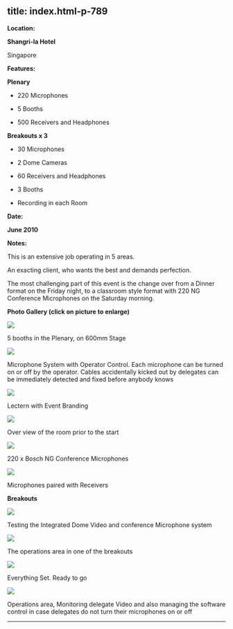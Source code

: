  title: index.html-p-789
----------------------------------------------------------

**Location:**

**Shangri-la Hotel**

Singapore

**Features:**

**Plenary**

 - 220 Microphones

 - 5 Booths

 - 500 Receivers and Headphones

**Breakouts x 3**

 - 30 Microphones

 - 2 Dome Cameras

 - 60 Receivers and Headphones

 - 3 Booths

 - Recording in each Room

**Date:**

**June 2010**

**Notes:**

This is an extensive job operating in 5 areas.

An exacting client, who wants the best and demands perfection.

The most challenging part of this event is the change over from a Dinner format on the Friday night, to a classroom style format with 220 NG Conference Microphones on the Saturday morning.

**Photo Gallery (click on picture to enlarge)**

[ ![ ](wp-content/uploads/2011/09/IISS_sing10_5booths_s.jpg)](wp-content/uploads/2011/09/IISS_sing10_5booths_l.jpg)

5 booths in the Plenary, on 600mm Stage

[ ![ ](wp-content/uploads/2011/09/IISS_sing10_control_s.jpg)](wp-content/uploads/2011/09/IISS_sing10_control_l.jpg)

Microphone System with Operator Control. Each microphone can be turned on or off by the operator. Cables accidentally kicked out by delegates can be immediately detected and fixed before anybody knows

[ ![ ](wp-content/uploads/2011/09/IISS_sing10_lectern_s.jpg)](wp-content/uploads/2011/09/IISS_sing10_lectern_l.jpg)

Lectern with Event Branding

[ ![ ](wp-content/uploads/2011/09/IISS_sing10_overview_s.jpg)](wp-content/uploads/2011/09/IISS_sing10_overview_l.jpg)

Over view of the room prior to the start

[ ![ ](wp-content/uploads/2011/09/IISS_sing10_mics_s.jpg)](wp-content/uploads/2011/09/IISS_sing10_mics_l.jpg)

220 x Bosch NG Conference Microphones

[ ![ ](wp-content/uploads/2011/09/IISS_sing10_receivers_s.jpg)](wp-content/uploads/2011/09/IISS_sing10_receivers_l.jpg)

Microphones paired with Receivers

**Breakouts**

[ ![ ](wp-content/uploads/2011/09/IISS_sing10_domes_s.jpg)](wp-content/uploads/2011/09/IISS_sing10_domes_l.jpg)

Testing the Integrated Dome Video and conference Microphone system

[ ![ ](wp-content/uploads/2011/09/IISS_sing10_operations_s.jpg)](wp-content/uploads/2011/09/IISS_sing10_operations_l.jpg)

The operations area in one of the breakouts

[ ![ ](wp-content/uploads/2011/09/IISS_sing10_ready_s.jpg)](wp-content/uploads/2011/09/IISS_sing10_ready_l.jpg)

Everything Set. Ready to go

[ ![ ](wp-content/uploads/2011/09/IISS_sing10_monitor_s.jpg)](wp-content/uploads/2011/09/IISS_sing10_monitor_l.jpg)

Operations area, Monitoring delegate Video and also managing the software control in case delegates do not turn their microphones on or off




----------------------------------------------------------
